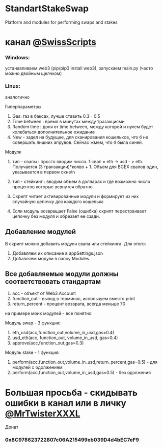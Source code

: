 # StandartStakeSwap
Platform and modules for performing swaps and stakes
# канал [@SwissScripts](https://t.me/SwissScripts)

### Windows:
устанавливаем web3 (pip/pip3 install web3), запускаем main.py (часто можно двойным щелчком)

### Linux:
аналогично


Гиперпараметры 
1) Gas: газ в баксах, лучше ставить 0.3 - 0.5
2) Time between : время в минутах между тразакциями
3) Random time : доля от time between, между которой и нулем будет колебаться дополнительное ожидание
4) New - задел на будущее, для сканирования кошельков, что б не совершать лишних апрувов. Сейчас жмем, что б была синей.

Модули
1) тип - свапы : просто вводим число. 1 свап = eth -> usd - > eth. Получается (3 транзакции)*колво + 1. Объем для ВСЕХ свапов один, указывается в первом окне\n
2) тип - стейкинг : вводим объем в долларах и где возможно число процентов которые вернутся обратно

1) Скрипт читает активированные модули и формирует из них случайную цепочку для каждого кошелька
2) Если модуль возвращает False (ошибка) скрипт перестраивает цепочку без модуля и обрезает ее сзади.

## Добавление модулей

В скрипт можно добавить модули свапа или стейкинга. Для этого:
1) Добавляем их описание в appSettings.json
2) Добавляем модули в папку Modules
   
## Все добавляемые модули должны соответствовать стандартам

1) acc - объект от Web3.Account
2) function_out - вывод в терминал, используем вместо print
3) return_percent - процент возврата, всегда меньше 70

на примере моих модулей - все понятно

Модуль swap - 3 функции:

1) eth_usd(acc,function_out,volume_in_usd,gas=0.4)
2) usd_eth(acc, function_out, volume_in_usd, gas=0.4)
3) approve(acc,function_out,gas=0.3)


Модуль stake - 1 функция:
1) perform(acc,function_out,volume_in_usd,return_percent,gas=0.5) - для модулей с одолжением
2) perform(acc,function_out,volume_in_usd,gas=0.5) - без одолжения

# Большая просьба - скидывать ошибки в канал или в личку [@MrTwisterXXXL](https://t.me/MrTwisterXXXL)
Донат 
### 0x8C978623722807c06A215499eb039D4d4bEC7eF9
